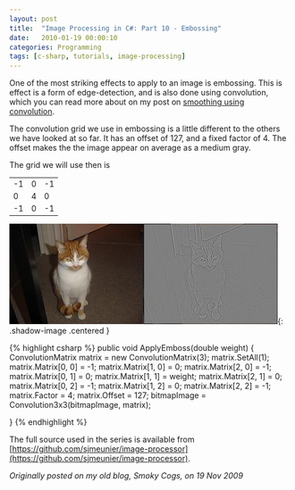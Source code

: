 ```yaml
---
layout: post
title:  "Image Processing in C#: Part 10 - Embossing"
date:   2010-01-19 00:00:10
categories: Programming
tags: [c-sharp, tutorials, image-processing]
---
```

One of the most striking effects to apply to an image is embossing. This is effect is a form of edge-detection, and is also done using convolution, which you can read more about on my post on [smoothing using convolution](/programming/2010/01/19/image-processing-in-csharp-part-6-smoothing-using-convolution.html).

The convolution grid we use in embossing is a little different to the others we have looked at so far. It has an offset of 127, and a fixed factor of 4. The offset makes the the image appear on average as a medium gray.

The grid we will use then is
<table border='0'>
	<tr><td>-1</td><td>0</td><td>-1</td></tr>
	<tr><td>0</td><td>4</td><td>0</td></tr>
	<tr><td>-1</td><td>0</td><td>-1</td></tr>
</table>
<!--more-->

![Emboss](/assets/images/blog/Garfield-Emboss.jpg){: .shadow-image .centered }

{% highlight csharp %}
public void ApplyEmboss(double weight)
{
    ConvolutionMatrix matrix = new ConvolutionMatrix(3);
    matrix.SetAll(1);
    matrix.Matrix[0, 0] = -1;
    matrix.Matrix[1, 0] = 0;
    matrix.Matrix[2, 0] = -1;
    matrix.Matrix[0, 1] = 0;
    matrix.Matrix[1, 1] = weight;
    matrix.Matrix[2, 1] = 0;
    matrix.Matrix[0, 2] = -1;
    matrix.Matrix[1, 2] = 0;
    matrix.Matrix[2, 2] = -1;
    matrix.Factor = 4;
    matrix.Offset = 127;
    bitmapImage = Convolution3x3(bitmapImage, matrix);

}
{% endhighlight %}

The full source used in the series is available from [https://github.com/sjmeunier/image-processor](https://github.com/sjmeunier/image-processor).

_Originally posted on my old blog, Smoky Cogs, on 19 Nov 2009_